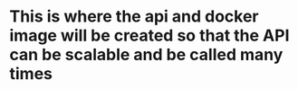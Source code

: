# This is where the api and docker image will be created so that the API can be scalable and be called many times
